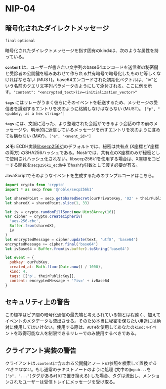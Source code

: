 NIP-04
======

暗号化されたダイレクトメッセージ
------------------------

`final` `optional`

暗号化されたダイレクトメッセージを指す固有のkind`4`は、次のような属性を持っている。

**`content`** は、ユーザーが書きたい文字列のbase64エンコードを送信者の秘密鍵と受診者の公開鍵を組みあわせて作られる共有暗号で暗号化したものと等しくなければならない (MUST)。base64エンコードされた初期化ベクトルは、"iv"という名前のクエリ文字列パラメータのようにして添付される。ここに例を示す。`"content": "<encrypted_text>?iv=<initialization_vector>"`

**`tags`** にはリレーがうまく彼らにそのイベントを転送するため、メッセージの受信者を識別するエントリを次のように格納しなけばならない (MUST)。 `["p", "<pubkey, as a hex string>"]`

**`tags`** には、文脈に沿った、より整理された会話ができるよう会話の中の前のメッセージや、明示的に返信しているメッセージを示すエントリを次のように含めても構わない (MAY)。`["e", "<event_id>"]`

**メモ**: ECDH実装[libsecp256k1](https://github.com/bitcoin-core/secp256k1)のデフォルトでは、秘密は共有点 (X座標とY座標の両方) のSHA256ハッシュである。Nostrでは、共有点のX座標のみが秘密として使用されハッシュ化されない。libsecp256k1を使用する場合は、X座標をコピーする関数を`secp256k1_ecdh`中で`hashfp`引数として渡す必要が有る。

JavaScriptでそのようなイベントを生成するためのサンプルコードはこちら。

```js
import crypto from 'crypto'
import * as secp from '@noble/secp256k1'

let sharedPoint = secp.getSharedSecret(ourPrivateKey, '02' + theirPublicKey)
let sharedX = sharedPoint.slice(1, 33)

let iv = crypto.randomFillSync(new Uint8Array(16))
var cipher = crypto.createCipheriv(
  'aes-256-cbc',
  Buffer.from(sharedX),
  iv
)
let encryptedMessage = cipher.update(text, 'utf8', 'base64')
encryptedMessage += cipher.final('base64')
let ivBase64 = Buffer.from(iv.buffer).toString('base64')

let event = {
  pubkey: ourPubKey,
  created_at: Math.floor(Date.now() / 1000),
  kind: 4,
  tags: [['p', theirPublicKey]],
  content: encryptedMessage + '?iv=' + ivBase64
}
```

## セキュリティ上の警告

この標準はピア間の暗号化通信の最先端と考えられている物とは程遠く、加えてイベントのメタデータも流出させる。そのため本当に秘密を保ちたい用途には絶対に使用してはいけない。使用する際は、`AUTH`を使用してあなたの`kind:4`イベントを取得可能な人を制限できるリレーでのみ使用するべきである。

## クライアント実装の警告

クライアントは`.content`に含まれる公開鍵とノートの参照を検索して置換*するべきではない*。もし通常のテキストノートのように処理 (文中の`@npub...`を`["p", "..."]`タグがある`#[0]`で置き換える) した場合、タグは流出し、メンションされたユーザーは受信トレイにメッセージを受け取る。
